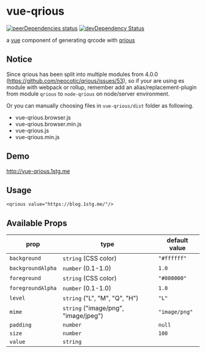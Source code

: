 # vue-qrious

[![peerDependencies status](https://david-dm.org/JounQin/vue-qrious/peer-status.svg)](https://david-dm.org/JounQin/vue-qrious?type=peer)
[![devDependency Status](https://david-dm.org/JounQin/vue-qrious/dev-status.svg)](https://david-dm.org/JounQin/vue-qrious?type=dev)

a [vue](https://www.npmjs.com/package/vue) component of generating qrcode with [qrious](https://github.com/neocotic/qrious)

## Notice

Since qrious has been split into multiple modules from 4.0.0 (https://github.com/neocotic/qrious/issues/53), so if your are using es module with webpack or rollup, remember add an alias/replacement-plugin from module `qrious` to `node-qrious` on node/server environment.

Or you can manually choosing files in `vue-qrious/dist` folder as following.

- vue-qrious.browser.js
- vue-qrious.browser.min.js
- vue-qrious.js
- vue-qrious.min.js

## Demo

http://vue-qrious.1stg.me

## Usage

``` vue
<qrious value="https://blog.1stg.me/"/>
```

## Available Props

prop      | type                 | default value
----------|----------------------|--------------
`background` | `string` (CSS color) | `"#ffffff"`
`backgroundAlpha` | `number` (0.1-1.0) | `1.0`
`foreground` | `string` (CSS color) | `"#000000"`
`foregroundAlpha` | `number` (0.1-1.0) | `1.0`
`level` | `string` ("L", "M", "Q", "H") | `"L"`
`mime` | `string` ("image/png", "image/jpeg") | `"image/png"`
`padding` | `number` | `null`
`size`    | `number`             | `100`
`value`   | `string`             |
